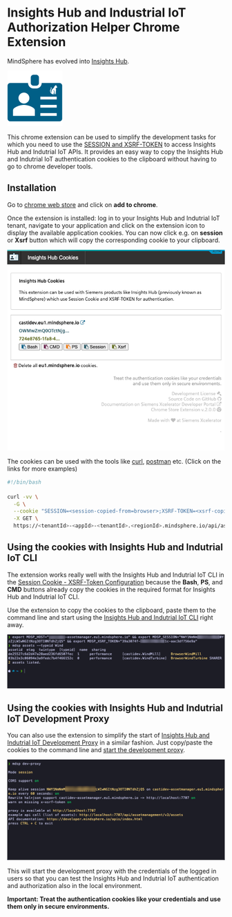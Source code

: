 # Insights Hub and Industrial IoT Authorization Helper Chrome Extension

MindSphere has evolved into [Insights Hub](https://plm.sw.siemens.com/en-US/insights-hub/).

![logo](images/authentication-helper2.png)

This chrome extension can be used to simplify the development tasks for which you need to use the [SESSION and XSRF-TOKEN](https://developer.mindsphere.io/howto/howto-local-development.html#generate-user-credentials) to access Insights Hub and Indutrial IoT APIs. It provides an easy way to copy the Insights Hub and Indutrial IoT authentication cookies to the clipboard without having to go to chrome developer tools.

## Installation

Go to <a href="https://chrome.google.com/webstore/detail/mindsphere-authentication/licndiiilobojikmhmmcgdbpmnmdeoee"><i class="fab fa-chrome"></i> chrome web store</a> and click on **add to chrome**.

Once the extension is installed: log in to your Insights Hub and Indutrial IoT tenant, navigate to your application and click on the extension icon to display the available application cookies. You can now click e.g. on **session** or **Xsrf** button which will copy the corresponding cookie to your clipboard.

![screenshot](images/screenshot.extension.png)

The cookies can be used with the tools like [curl](https://developer.mindsphere.io/howto/howto-local-development.html#curl-example), [postman](https://developer.mindsphere.io/howto/howto-local-development.html#postman-example_1) etc. (Click on the links for more examples)

```bash
#!/bin/bash

curl -vv \
  -G \
  --cookie "SESSION=<session-copied-from=browser>;XSRF-TOKEN=<xsrf-copied-from-browser>" \
  -X GET \
  https://<tenantId>-<appId>-<tenantId>.<regionId>.mindsphere.io/api/assetmanagement/v3/assets
```

## Using the cookies with Insights Hub and Indutrial IoT CLI

The extension works really well with the Insights Hub and Indutrial IoT CLI in the [Session Cookie - XSRF-Token Configuration](https://opensource.mindsphere.io/docs/mindconnect-nodejs/cli/setting-up-the-cli.html#tab1anchor3) because the **Bash**, **PS**, and **CMD** buttons already copy the cookies in the required format for Insights Hub and Indutrial IoT CLI.

Use the extension to copy the cookies to the clipboard, paste them to the command line and start using the [Insights Hub and Indutrial IoT CLI](https://opensource.mindsphere.io/docs/mindconnect-nodejs/cli/index.html) right away.

![cli](images/cookieresult.png)

## Using the cookies with Insights Hub and Indutrial IoT Development Proxy

You can also use the extension to simplify the start of [Insights Hub and Indutrial IoT Development Proxy](https://opensource.mindsphere.io/docs/mindconnect-nodejs/cli/development-proxy.html) in a similar fashion. Just copy/paste the cookies to the command line and [start the development proxy](https://opensource.mindsphere.io/docs/mindconnect-nodejs/cli/development-proxy.html#tab1anchor1).

![cli](images/proxy-cookie.png)

This will start the development proxy with the credentials of the logged in users so that you can test the Insights Hub and Indutrial IoT authentication and authorization also in the local environment.

**Important: Treat the authentication cookies like your credentials and use them only in secure environments.**
